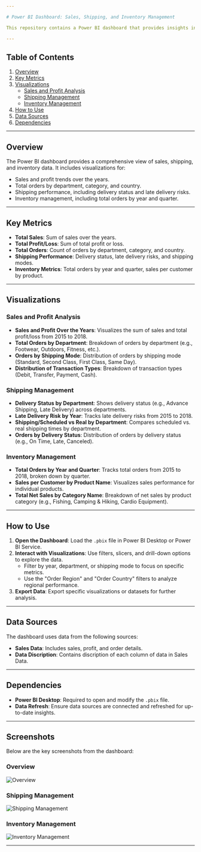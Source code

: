 ```yaml
---

# Power BI Dashboard: Sales, Shipping, and Inventory Management

This repository contains a Power BI dashboard that provides insights into sales performance, shipping management, and inventory management. The dashboard is designed to help businesses analyze key metrics, track orders, and optimize operations.

---
```


## Table of Contents
1. [Overview](#overview)
2. [Key Metrics](#key-metrics)
3. [Visualizations](#visualizations)
   - [Sales and Profit Analysis](#sales-and-profit-analysis)
   - [Shipping Management](#shipping-management)
   - [Inventory Management](#inventory-management)
4. [How to Use](#how-to-use)
5. [Data Sources](#data-sources)
6. [Dependencies](#dependencies)

---

## Overview

The Power BI dashboard provides a comprehensive view of sales, shipping, and inventory data. It includes visualizations for:
- Sales and profit trends over the years.
- Total orders by department, category, and country.
- Shipping performance, including delivery status and late delivery risks.
- Inventory management, including total orders by year and quarter.

---

## Key Metrics

- **Total Sales**: Sum of sales over the years.
- **Total Profit/Loss**: Sum of total profit or loss.
- **Total Orders**: Count of orders by department, category, and country.
- **Shipping Performance**: Delivery status, late delivery risks, and shipping modes.
- **Inventory Metrics**: Total orders by year and quarter, sales per customer by product.

---

## Visualizations

### Sales and Profit Analysis
- **Sales and Profit Over the Years**: Visualizes the sum of sales and total profit/loss from 2015 to 2018.
- **Total Orders by Department**: Breakdown of orders by department (e.g., Footwear, Outdoors, Fitness, etc.).
- **Orders by Shipping Mode**: Distribution of orders by shipping mode (Standard, Second Class, First Class, Same Day).
- **Distribution of Transaction Types**: Breakdown of transaction types (Debit, Transfer, Payment, Cash).

### Shipping Management
- **Delivery Status by Department**: Shows delivery status (e.g., Advance Shipping, Late Delivery) across departments.
- **Late Delivery Risk by Year**: Tracks late delivery risks from 2015 to 2018.
- **Shipping/Scheduled vs Real by Department**: Compares scheduled vs. real shipping times by department.
- **Orders by Delivery Status**: Distribution of orders by delivery status (e.g., On Time, Late, Canceled).

### Inventory Management
- **Total Orders by Year and Quarter**: Tracks total orders from 2015 to 2018, broken down by quarter.
- **Sales per Customer by Product Name**: Visualizes sales performance for individual products.
- **Total Net Sales by Category Name**: Breakdown of net sales by product category (e.g., Fishing, Camping & Hiking, Cardio Equipment).

---

## How to Use

1. **Open the Dashboard**: Load the `.pbix` file in Power BI Desktop or Power BI Service.
2. **Interact with Visualizations**: Use filters, slicers, and drill-down options to explore the data.
   - Filter by year, department, or shipping mode to focus on specific metrics.
   - Use the "Order Region" and "Order Country" filters to analyze regional performance.
3. **Export Data**: Export specific visualizations or datasets for further analysis.

---

## Data Sources

The dashboard uses data from the following sources:
- **Sales Data**: Includes sales, profit, and order details.
- **Data Discription**: Contains discription of each column of data in Sales Data.

---

## Dependencies

- **Power BI Desktop**: Required to open and modify the `.pbix` file.
- **Data Refresh**: Ensure data sources are connected and refreshed for up-to-date insights.

---

## Screenshots

Below are the key screenshots from the dashboard:

### Overview
![Overview](image1.png)

### Shipping Management
![Shipping Management](image2.png)

### Inventory Management
![Inventory Management](image3.png)

---
